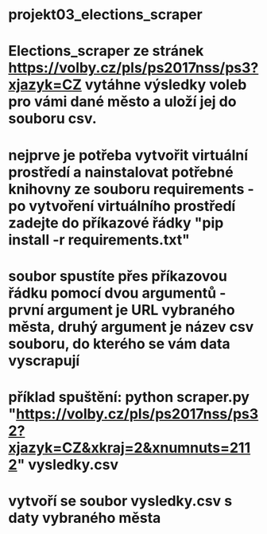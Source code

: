 # projekt03_elections_scraper

# Elections_scraper ze stránek https://volby.cz/pls/ps2017nss/ps3?xjazyk=CZ vytáhne výsledky voleb pro vámi dané město a uloží jej do souboru csv.

# nejprve je potřeba vytvořit virtuální prostředí a nainstalovat potřebné knihovny ze souboru requirements - po vytvoření virtuálního prostředí zadejte do příkazové řádky "pip install -r requirements.txt"

# soubor spustíte přes příkazovou řádku pomocí dvou argumentů - první argument je URL vybraného města, druhý argument je název csv souboru, do kterého se vám data vyscrapují

# příklad spuštění: python scraper.py "https://volby.cz/pls/ps2017nss/ps32?xjazyk=CZ&xkraj=2&xnumnuts=2112" vysledky.csv

# vytvoří se soubor vysledky.csv s daty vybraného města
